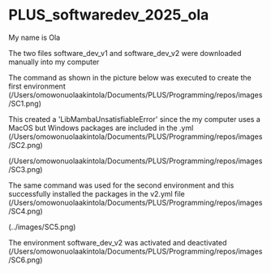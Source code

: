 # PLUS_softwaredev_2025_ola
My name is Ola

The two files software_dev_v1 and software_dev_v2 were downloaded manually into my computer

The command as shown in the picture below was executed to create the first environment
(/Users/omowonuolaakintola/Documents/PLUS/Programming/repos/images/SC1.png)

This created a 'LibMambaUnsatisfiableError' since the my computer uses a MacOS but Windows packages are included in the .yml 
(/Users/omowonuolaakintola/Documents/PLUS/Programming/repos/images/SC2.png)

(/Users/omowonuolaakintola/Documents/PLUS/Programming/repos/images/SC3.png)

The same command was used for the second environment and this successfully installed the packages in the v2.yml file
(/Users/omowonuolaakintola/Documents/PLUS/Programming/repos/images/SC4.png)

(../images/SC5.png)

The environment software_dev_v2 was activated and deactivated 
(/Users/omowonuolaakintola/Documents/PLUS/Programming/repos/images/SC6.png)